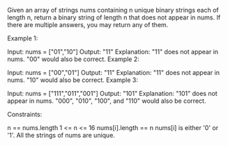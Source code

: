Given an array of strings nums containing n unique binary strings each of length n, return a binary string of length n that does not appear in nums. If there are multiple answers, you may return any of them.

Example 1:

Input: nums = ["01","10"]
Output: "11"
Explanation: "11" does not appear in nums. "00" would also be correct.
Example 2:

Input: nums = ["00","01"]
Output: "11"
Explanation: "11" does not appear in nums. "10" would also be correct.
Example 3:

Input: nums = ["111","011","001"]
Output: "101"
Explanation: "101" does not appear in nums. "000", "010", "100", and "110" would also be correct.

Constraints:

n == nums.length
1 <= n <= 16
nums[i].length == n
nums[i] is either '0' or '1'.
All the strings of nums are unique.
